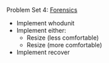 Problem Set 4: [Forensics](https://docs.cs50.net/2018/x/psets/4/pset4.html)

- Implement whodunit
- Implement either:
	- Resize (less comfortable)
	- Resize (more comfortable)
- Implement recover